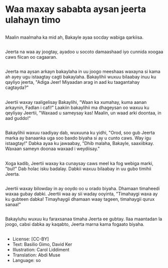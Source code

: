 # Waa maxay sababta aysan jeerta ulahayn timo

##
Maalin maalmaha ka mid ah, Bakayle ayaa socday wabiga qarkiisa.

##
Jeerta na waa ay joogtay, ayadoo u socoto damaashaad iyo cunnida xoogaa caws fiican oo cagaaran.

##
Jeerta ma aysan arkayn bakaylaha in uu joogo meeshaas waxayna si kama ah ayey ugu istaagtay cagti bakaylaha. Bakaylihii wuxuu bilaabay inuu ku qayliyo jeerta, "Adiga Jeer! Miyaadan arag in aad ku taagantahay cagtayda?"

##
Jeertii waxay raaligelisay Bakaylihi, "Waan ka xumahay, kuma aanan arkaynin, Fadlan i cafi!" Laakiin bakaylihii ma dhageysan oo waxuu ku qeyliyay Jeertii, "Waxaad u sameysay kas! Maalin, un waad arki doontaa, in aad guddo!"

##
Bakaylihii waxuu raadiyay dab, wuxuuna ku yidhi, "Orod, soo gub Jeerta marka ay banaanka uga soo baxdo biyaha si ay u cunto caws. Way igu istaagtay!" Dabka ayaa ku jawaabay, "Dhib malaha, Bakayle, saaxiibkay. Waxaan sameyn doonaa waxaad i weydiisay."

##
Xoga kadib, Jeertii waxay ka cunaysay caws meel ka fog webiga marki, "bul!" Dab holac isku badalay. Dabkii waxuu bilaabay in uu gubo timihii Jeerta.

##
Jeertii waxay bilowday in ay ooydo oo u orado biyaha. Dhamaan timaheedi waxaa gubay dabki. Jeertii waa ay sii waday ooyinta, "Timahaygi waxa ay ku gubteen dabka! Timayhaygii dhamaan waay tageen, timahaygii qurux sanaa!"

##
Bakayluhu wuxuu ku faraxsanaa timaha Jeerta ee gubtay. Ilaa maantadan la joogo, cabsi dabka ay kaqabto, Jeerta marna kama fogaato biyaha.

##
* License: [CC-BY]
* Text: Basilio Gimo, David Ker
* Illustration: Carol Liddiment
* Translation: Abdi Muse
* Language: so
